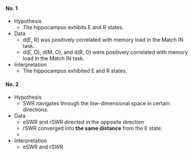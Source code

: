 #### No. 1

- Hypothesis
  - The hippocampus exhibits E and R states.
- Data
  - d(E, R) was positively correlated with memory load in the Match IN task.
  - d(E, O), d(M, O), and d(R, O) were positively correlated with memory load in the Match IN task.
- Interpretation
  - The hippocampus exhibited E and R states.



#### No. 2

- Hypothesis
  - SWR navigates through the low-dimensional space in certain directions.
- Data
  - eSWR and rSWR directed in the opposite direction
  - rSWR converged into **the same distance** from the E state.
  - 
- Interpretation
  - eSWR and rSWR 